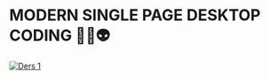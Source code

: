 # MODERN SINGLE PAGE DESKTOP CODING 🏄‍♂️👽
[![Ders 1](https://korayaslan.com/assets/landingpage.png)](https://youtu.be/9sMMUTN0QHE)